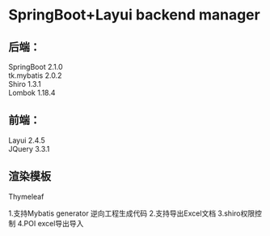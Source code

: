 # SpringBoot+Layui backend manager
## 后端：
SpringBoot  2.1.0  
tk.mybatis  2.0.2  
Shiro  1.3.1  
Lombok 1.18.4  
## 前端：
Layui  2.4.5  
JQuery  3.3.1

## 渲染模板
Thymeleaf


1.支持Mybatis generator 逆向工程生成代码
2.支持导出Excel文档
3.shiro权限控制
4.POI excel导出导入
